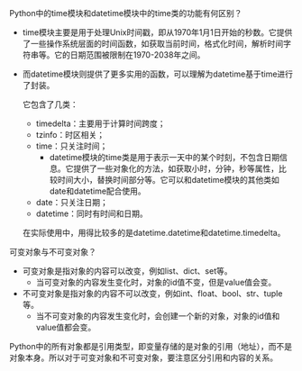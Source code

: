 Python中的time模块和datetime模块中的time类的功能有何区别？
* time模块主要是用于处理Unix时间戳，即从1970年1月1日开始的秒数。它提供了一些操作系统层面的时间函数，如获取当前时间，格式化时间，解析时间字符串等。它的日期范围被限制在1970-2038年之间。
* 而datetime模块则提供了更多实用的函数，可以理解为datetime基于time进行了封装。

  它包含了几类： 
  * timedelta：主要用于计算时间跨度； 
  * tzinfo：时区相关； 
  * time：只关注时间；
    * datetime模块的time类是用于表示一天中的某个时刻，不包含日期信息。它提供了一些对象化的方法，如获取小时，分钟，秒等属性，比较时间大小，替换时间部分等。它可以和datetime模块的其他类如date和datetime配合使用。
  * date：只关注日期； 
  * datetime：同时有时间和日期。

  在实际使用中，用得比较多的是datetime.datetime和datetime.timedelta。



可变对象与不可变对象？
* 可变对象是指对象的内容可以改变，例如list、dict、set等。
  * 当可变对象的内容发生变化时，对象的id值不变，但是value值会变。
* 不可变对象是指对象的内容不可以改变，例如int、float、bool、str、tuple等。
  * 当不可变对象的内容发生变化时，会创建一个新的对象，对象的id值和value值都会变。

Python中的所有对象都是引用类型，即变量存储的是对象的引用（地址），而不是对象本身。所以对于可变对象和不可变对象，要注意区分引用和内容的关系。